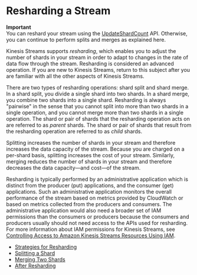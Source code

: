 # Resharding a Stream<a name="kinesis-using-sdk-java-resharding"></a>

**Important**  
You can reshard your stream using the [UpdateShardCount](http://docs.aws.amazon.com/kinesis/latest/APIReference/API_UpdateShardCount.html) API\. Otherwise, you can continue to perform splits and merges as explained here\.

Kinesis Streams supports *resharding*, which enables you to adjust the number of shards in your stream in order to adapt to changes in the rate of data flow through the stream\. Resharding is considered an advanced operation\. If you are new to Kinesis Streams, return to this subject after you are familiar with all the other aspects of Kinesis Streams\.

There are two types of resharding operations: shard split and shard merge\. In a shard split, you divide a single shard into two shards\. In a shard merge, you combine two shards into a single shard\. Resharding is always "pairwise" in the sense that you cannot split into more than two shards in a single operation, and you cannot merge more than two shards in a single operation\. The shard or pair of shards that the resharding operation acts on are referred to as *parent* shards\. The shard or pair of shards that result from the resharding operation are referred to as *child* shards\. 

Splitting increases the number of shards in your stream and therefore increases the data capacity of the stream\. Because you are charged on a per\-shard basis, splitting increases the cost of your stream\. Similarly, merging reduces the number of shards in your stream and therefore decreases the data capacity—and cost—of the stream\. 

Resharding is typically performed by an administrative application which is distinct from the producer \(put\) applications, and the consumer \(get\) applications\. Such an administrative application monitors the overall performance of the stream based on metrics provided by CloudWatch or based on metrics collected from the producers and consumers\. The administrative application would also need a broader set of IAM permissions than the consumers or producers because the consumers and producers usually should not need access to the APIs used for resharding\. For more information about IAM permissions for Kinesis Streams, see [Controlling Access to Amazon Kinesis Streams Resources Using IAM](controlling-access.md)\. 


+ [Strategies for Resharding](kinesis-using-sdk-java-resharding-strategies.md)
+ [Splitting a Shard](kinesis-using-sdk-java-resharding-split.md)
+ [Merging Two Shards](kinesis-using-sdk-java-resharding-merge.md)
+ [After Resharding](kinesis-using-sdk-java-after-resharding.md)